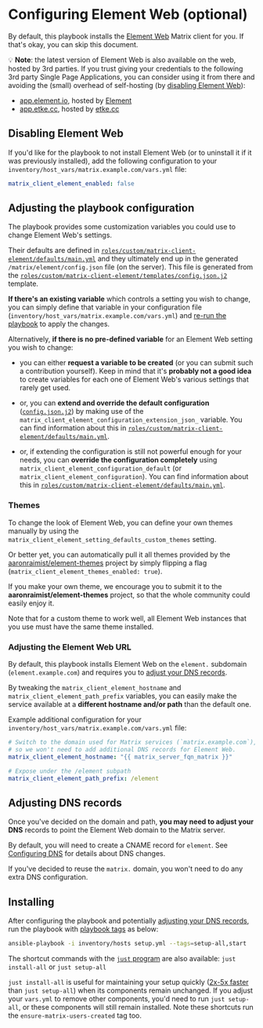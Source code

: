 # Configuring Element Web (optional)

By default, this playbook installs the [Element Web](https://github.com/element-hq/element-web) Matrix client for you. If that's okay, you can skip this document.

💡 **Note**: the latest version of Element Web is also available on the web, hosted by 3rd parties. If you trust giving your credentials to the following 3rd party Single Page Applications, you can consider using it from there and avoiding the (small) overhead of self-hosting (by [disabling Element Web](#disabling-element-web)):

- [app.element.io](https://app.element.io/), hosted by [Element](https://element.io/)
- [app.etke.cc](https://app.etke.cc/), hosted by [etke.cc](https://etke.cc/)

## Disabling Element Web

If you'd like for the playbook to not install Element Web (or to uninstall it if it was previously installed), add the following configuration to your `inventory/host_vars/matrix.example.com/vars.yml` file:

```yaml
matrix_client_element_enabled: false
```

## Adjusting the playbook configuration

The playbook provides some customization variables you could use to change Element Web's settings.

Their defaults are defined in [`roles/custom/matrix-client-element/defaults/main.yml`](../roles/custom/matrix-client-element/defaults/main.yml) and they ultimately end up in the generated `/matrix/element/config.json` file (on the server). This file is generated from the [`roles/custom/matrix-client-element/templates/config.json.j2`](../roles/custom/matrix-client-element/templates/config.json.j2) template.

**If there's an existing variable** which controls a setting you wish to change, you can simply define that variable in your configuration file (`inventory/host_vars/matrix.example.com/vars.yml`) and [re-run the playbook](installing.md) to apply the changes.

Alternatively, **if there is no pre-defined variable** for an Element Web setting you wish to change:

- you can either **request a variable to be created** (or you can submit such a contribution yourself). Keep in mind that it's **probably not a good idea** to create variables for each one of Element Web's various settings that rarely get used.

- or, you can **extend and override the default configuration** ([`config.json.j2`](../roles/custom/matrix-client-element/templates/config.json.j2)) by making use of the `matrix_client_element_configuration_extension_json_` variable. You can find information about this in [`roles/custom/matrix-client-element/defaults/main.yml`](../roles/custom/matrix-client-element/defaults/main.yml).

- or, if extending the configuration is still not powerful enough for your needs, you can **override the configuration completely** using `matrix_client_element_configuration_default` (or `matrix_client_element_configuration`). You can find information about this in [`roles/custom/matrix-client-element/defaults/main.yml`](../roles/custom/matrix-client-element/defaults/main.yml).

### Themes

To change the look of Element Web, you can define your own themes manually by using the `matrix_client_element_setting_defaults_custom_themes` setting.

Or better yet, you can automatically pull it all themes provided by the [aaronraimist/element-themes](https://github.com/aaronraimist/element-themes) project by simply flipping a flag (`matrix_client_element_themes_enabled: true`).

If you make your own theme, we encourage you to submit it to the **aaronraimist/element-themes** project, so that the whole community could easily enjoy it.

Note that for a custom theme to work well, all Element Web instances that you use must have the same theme installed.

### Adjusting the Element Web URL

By default, this playbook installs Element Web on the `element.` subdomain (`element.example.com`) and requires you to [adjust your DNS records](#adjusting-dns-records).

By tweaking the `matrix_client_element_hostname` and `matrix_client_element_path_prefix` variables, you can easily make the service available at a **different hostname and/or path** than the default one.

Example additional configuration for your `inventory/host_vars/matrix.example.com/vars.yml` file:

```yaml
# Switch to the domain used for Matrix services (`matrix.example.com`),
# so we won't need to add additional DNS records for Element Web.
matrix_client_element_hostname: "{{ matrix_server_fqn_matrix }}"

# Expose under the /element subpath
matrix_client_element_path_prefix: /element
```

## Adjusting DNS records

Once you've decided on the domain and path, **you may need to adjust your DNS** records to point the Element Web domain to the Matrix server.

By default, you will need to create a CNAME record for `element`. See [Configuring DNS](configuring-dns.md) for details about DNS changes.

If you've decided to reuse the `matrix.` domain, you won't need to do any extra DNS configuration.

## Installing

After configuring the playbook and potentially [adjusting your DNS records](#adjusting-dns-records), run the playbook with [playbook tags](playbook-tags.md) as below:

<!-- NOTE: let this conservative command run (instead of install-all) to make it clear that failure of the command means something is clearly broken. -->
```sh
ansible-playbook -i inventory/hosts setup.yml --tags=setup-all,start
```

The shortcut commands with the [`just` program](just.md) are also available: `just install-all` or `just setup-all`

`just install-all` is useful for maintaining your setup quickly ([2x-5x faster](../CHANGELOG.md#2x-5x-performance-improvements-in-playbook-runtime) than `just setup-all`) when its components remain unchanged. If you adjust your `vars.yml` to remove other components, you'd need to run `just setup-all`, or these components will still remain installed. Note these shortcuts run the `ensure-matrix-users-created` tag too.
